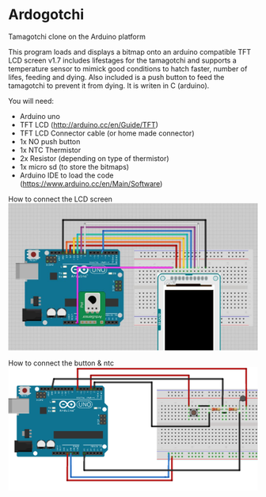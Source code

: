 # Ardogotchi
Tamagotchi clone on the Arduino platform

This program loads and displays a bitmap onto an arduino compatible TFT LCD screen v1.7 includes lifestages for the tamagotchi
and supports a temperature sensor to mimick good conditions to hatch faster, number of lifes, feeding and dying. Also included 
is a push button to feed the tamagotchi to prevent it from dying. It is writen in C (arduino).

You will need:
- Arduino uno
- TFT LCD (http://arduino.cc/en/Guide/TFT)
- TFT LCD Connector cable (or home made connector)
- 1x NO push button
- 1x NTC Thermistor
- 2x Resistor (depending on type of thermistor) 
- 1x micro sd (to store the bitmaps)
- Arduino IDE to load the code (https://www.arduino.cc/en/Main/Software)

How to connect the LCD screen
![alt tag](https://github.com/JeroenPleysier/Ardogotchi/blob/master/Pinout/LCD.jpg)

How to connect the button & ntc
![alt tag](https://github.com/JeroenPleysier/Ardogotchi/blob/master/Pinout/Button%20and%20NTC.png)
